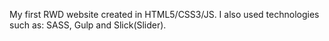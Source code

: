 My first RWD website created in HTML5/CSS3/JS. I also used technologies such as: SASS, Gulp and Slick(Slider).